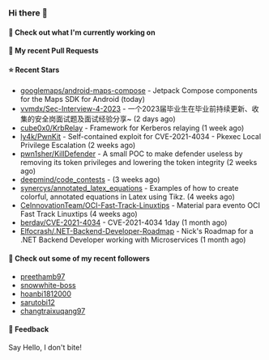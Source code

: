 ### Hi there 👋

#### 👷 Check out what I'm currently working on

#### 🔨 My recent Pull Requests


#### ⭐ Recent Stars

- [googlemaps/android-maps-compose](https://github.com/googlemaps/android-maps-compose) - Jetpack Compose components for the Maps SDK for Android (today)
- [vvmdx/Sec-Interview-4-2023](https://github.com/vvmdx/Sec-Interview-4-2023) - 一个2023届毕业生在毕业前持续更新、收集的安全岗面试题及面试经验分享~ (2 days ago)
- [cube0x0/KrbRelay](https://github.com/cube0x0/KrbRelay) - Framework for Kerberos relaying  (1 week ago)
- [ly4k/PwnKit](https://github.com/ly4k/PwnKit) - Self-contained exploit for CVE-2021-4034 - Pkexec Local Privilege Escalation (2 weeks ago)
- [pwn1sher/KillDefender](https://github.com/pwn1sher/KillDefender) - A small POC to make defender useless by removing its token privileges and lowering the token integrity   (2 weeks ago)
- [deepmind/code_contests](https://github.com/deepmind/code_contests) -  (3 weeks ago)
- [synercys/annotated_latex_equations](https://github.com/synercys/annotated_latex_equations) - Examples of how to create colorful, annotated equations in Latex using Tikz. (4 weeks ago)
- [CeInnovationTeam/OCI-Fast-Track-Linuxtips](https://github.com/CeInnovationTeam/OCI-Fast-Track-Linuxtips) - Material para evento OCI Fast Track Linuxtips (4 weeks ago)
- [berdav/CVE-2021-4034](https://github.com/berdav/CVE-2021-4034) - CVE-2021-4034 1day (1 month ago)
- [Elfocrash/.NET-Backend-Developer-Roadmap](https://github.com/Elfocrash/.NET-Backend-Developer-Roadmap) - Nick&#39;s Roadmap for a .NET Backend Developer working with Microservices (1 month ago)

#### 👯 Check out some of my recent followers

- [preethamb97](https://github.com/preethamb97)
- [snowwhite-boss](https://github.com/snowwhite-boss)
- [hoanbi1812000](https://github.com/hoanbi1812000)
- [sarutobi12](https://github.com/sarutobi12)
- [changtraixuqang97](https://github.com/changtraixuqang97)

#### 💬 Feedback

Say Hello, I don't bite!